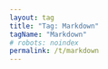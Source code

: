 ```yaml
---
layout: tag
title: "Tag: Markdown"
tagName: "Markdown"
# robots: noindex
permalink: /t/markdown
---
```


